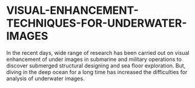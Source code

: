 # VISUAL-ENHANCEMENT-TECHNIQUES-FOR-UNDERWATER-IMAGES
In the recent days, wide range of research has been carried out on visual enhancement of under images in submarine and military operations to discover submerged structural designing and sea floor exploration. But, diving in the deep ocean for a long time has increased the difficulties for analysis of underwater images. 
